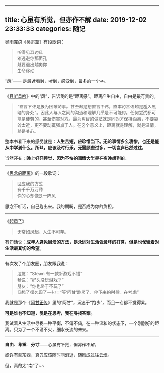 ----
title: 心虽有所觉，但亦作不解
date: 2019-12-02 23:33:33
categories: 随记
----

吴雨霏的《[吴哥窟](https://t3.kugou.com/song.html?id=u70WbcuQV2)》有段歌词：

> 听得见耳边风  
> 难逃避你那面孔  
> 越要退出越向你  
> 生命移动

“风”—— 是最近看到，听到，感受到，最多的一个字。

----

《[且听风吟](https://book.douban.com/subject/1039752/)》中的“风”，告诉我的是“距离感”。距离产生自由，自由是最可贵的。

> ”直言不讳是极为困难的事。甚至越是想直言不讳，直率的言语越是遁入黑暗的身处“。因此人与人之间的沟通和理解几乎是不可能的。任何尝试都可能是徒劳的，甚至伤害对方。最为明智的做法就是同对方保持距离，不要靠的太近，更不要动辄强加于人。在这个意义上，距离就是理解，就是温情，就是关心。

整本书看下来的感受就是：**人生苦短，应珍惜当下。无论事情多么凄惨，也还是能从中学到什么。所以，应该及时行乐，无需顾虑过多，一切岂非已然过往。**

当然还有：**晚上好好睡觉，因为不快的事情大半是在夜晚想到的。**

----

《[思念的距离](https://t3.kugou.com/song.html?id=uvNhe8uQV2)》的一段歌词：

> 回应我的方式  
> 有千千万万种  
> 你的心却像是一阵风

思念不听话，自己跑出来。我的期盼，是否成为你的负担。

----

《[起风了](https://book.douban.com/subject/25714740/)》

> 无常如风起，人生不可弃。

有句话说：**成年人避免崩溃的方法，是永远对生活做最坏的打算，但是也保留着对生活最真切的希望**。

----

有次发了个朋友圈，朋友跟我说：

> 朋友：“Steam 有一款新游戏不错”  
> 我说：“好久没玩游戏了”  
> 朋友：“你也终于不玩了”  
> 我想了很久回了一句：“等‘阿甘’跑累了，停下来的时候，在考虑”

我就是那个《[阿甘正传](https://movie.douban.com/subject/1292720/)》里的“阿甘”，沉迷于“跑步”，而且一点都不觉得累。

**可是谁也不知道，我是在思考，我在寻找答案。**

我试着从生活中寻找一种平衡，不偏不倚，在一种温和的状态下，一个刚刚好的距离。只为了一个不温不火，细水长流的未来。

----

**自由、尊重、分寸**——心虽有所觉，但亦作不解。

或许有些东西，真的应该随时间消逝，随风成过往云烟。

但，真的太“南”了~~